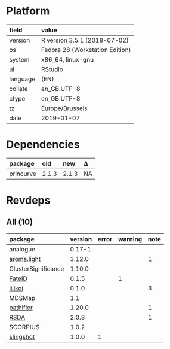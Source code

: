 # Platform

|field    |value                           |
|:--------|:-------------------------------|
|version  |R version 3.5.1 (2018-07-02)    |
|os       |Fedora 28 (Workstation Edition) |
|system   |x86_64, linux-gnu               |
|ui       |RStudio                         |
|language |(EN)                            |
|collate  |en_GB.UTF-8                     |
|ctype    |en_GB.UTF-8                     |
|tz       |Europe/Brussels                 |
|date     |2019-01-07                      |

# Dependencies

|package   |old   |new   |Δ  |
|:---------|:-----|:-----|:--|
|princurve |2.1.3 |2.1.3 |NA |

# Revdeps

## All (10)

|package                               |version |error |warning |note |
|:-------------------------------------|:-------|:-----|:-------|:----|
|analogue                              |0.17-1  |      |        |     |
|[aroma.light](problems.md#aromalight) |3.12.0  |      |        |1    |
|ClusterSignificance                   |1.10.0  |      |        |     |
|[FateID](problems.md#fateid)          |0.1.5   |      |1       |     |
|[lilikoi](problems.md#lilikoi)        |0.1.0   |      |        |3    |
|MDSMap                                |1.1     |      |        |     |
|[pathifier](problems.md#pathifier)    |1.20.0  |      |        |1    |
|[RSDA](problems.md#rsda)              |2.0.8   |      |        |1    |
|SCORPIUS                              |1.0.2   |      |        |     |
|[slingshot](problems.md#slingshot)    |1.0.0   |1     |        |     |

